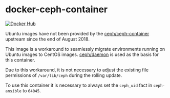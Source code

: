 # docker-ceph-container

[![Docker Hub](https://img.shields.io/badge/Docker%20Hub-osism%2Fceph--daemon-blue.svg)](https://hub.docker.com/r/osism/ceph-daemon/)

Ubuntu images have not been provided by the [ceph/ceph-container](https://github.com/ceph/ceph-container)
upstream since the end of August 2018.

This image is a workaround to seamlessly migrate environments running on
Ubuntu images to CentOS images. [ceph/daemon](https://hub.docker.com/r/ceph/daemon/)
is used as the basis for this container.

Due to this workaround, it is not necessary to adjust the existing file
permissions of ``/var/lib/ceph`` during the rolling update.

To use this container it is necessary to always set the ``ceph_uid`` fact in
``ceph-ansible`` to ``64045``.
